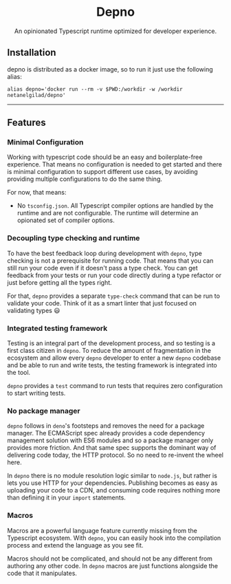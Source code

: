 <div align="center">
<h1>Depno</h1>

<p>An opinionated Typescript runtime optimized for developer experience.</p>
</div>

## Installation

depno is distributed as a docker image, so to run it just use the following alias:

```
alias depno='docker run --rm -v $PWD:/workdir -w /workdir netanelgilad/depno'
```

<hr />

## Features

### Minimal Configuration

Working with typescript code should be an easy and boilerplate-free experience. That means no configuration is needed to get started and there is minimal configuration to support different use cases, by avoiding providing multiple configurations to do the same thing.

For now, that means:

- No `tsconfig.json`. All Typescript compiler options are handled by the runtime and are not configurable. The runtime will determine an opionated set of compiler options.

### Decoupling type checking and runtime

To have the best feedback loop during development with `depno`, type checking is not a prerequisite for running code. That means that you can still run your code even if it doesn't pass a type check. You can get feedback from your tests or run your code directly during a type refactor or just before getting all the types right.

For that, `depno` provides a separate `type-check` command that can be run to validate your code. Think of it as a smart linter that just focused on validating types :smiley:

### Integrated testing framework

Testing is an integral part of the development process, and so testing is a first class citizen in `depno`. To reduce the amount of fragmentation in the ecosystem and allow every `depno` developer to enter a new `depno` codebase and be able to run and write tests, the testing framework is integrated into the tool.

`depno` provides a `test` command to run tests that requires zero configuration to start writing tests.

### No package manager

`depno` follows in `deno`'s footsteps and removes the need for a package manager. The ECMAScript spec already provides a code dependency management solution with ES6 modules and so a package manager only provides more friction. And that same spec supports the dominant way of delivering code today, the HTTP protocol. So no need to re-invent the wheel here.

In `depno` there is no module resolution logic similar to `node.js`, but rather is lets you use HTTP for your dependencies. Publishing becomes as easy as uploading your code to a CDN, and consuming code requires nothing more than defining it in your `import` statements.

### Macros

Macros are a powerful language feature currently missing from the Typescript ecosystem. With `depno`, you can easily hook into the compilation process and extend the language as you see fit.

Macros should not be complicated, and should not be any different from authoring any other code. In `depno` macros are just functions alongside the code that it manipulates.
